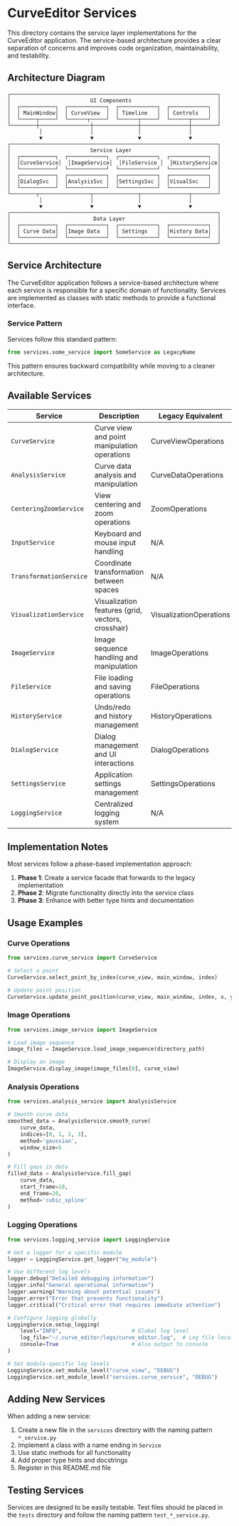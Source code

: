 # CurveEditor Services

This directory contains the service layer implementations for the CurveEditor application. The service-based architecture provides a clear separation of concerns and improves code organization, maintainability, and testability.

## Architecture Diagram

```
┌─────────────────────────────────────────────────────────────────┐
│                         UI Components                           │
│  ┌───────────┐  ┌────────────┐  ┌────────────┐  ┌────────────┐  │
│  │ MainWindow│  │ CurveView  │  │ Timeline   │  │ Controls   │  │
│  └─────┬─────┘  └──────┬─────┘  └──────┬─────┘  └──────┬─────┘  │
└────────┼────────────────┼──────────────┼───────────────┼────────┘
          │               │              │               │
          ▼               ▼              ▼               ▼
┌─────────────────────────────────────────────────────────────────┐
│                         Service Layer                           │
│  ┌───────────┐  ┌────────────┐  ┌────────────┐  ┌────────────┐  │
│  │CurveService│  │ImageService│  │FileService │  │HistoryService│
│  └───────────┘  └────────────┘  └────────────┘  └────────────┘  │
│  ┌───────────┐  ┌────────────┐  ┌────────────┐  ┌────────────┐  │
│  │DialogSvc  │  │AnalysisSvc │  │SettingsSvc │  │VisualSvc   │  │
│  └───────────┘  └────────────┘  └────────────┘  └────────────┘  │
└────────┬────────────────┬──────────────┬───────────────┬────────┘
          │               │              │               │
          ▼               ▼              ▼               ▼
┌─────────────────────────────────────────────────────────────────┐
│                          Data Layer                             │
│  ┌───────────┐  ┌────────────┐  ┌────────────┐  ┌────────────┐  │
│  │ Curve Data│  │Image Data  │  │ Settings   │  │History Data│  │
│  └───────────┘  └────────────┘  └────────────┘  └────────────┘  │
└─────────────────────────────────────────────────────────────────┘
```

## Service Architecture

The CurveEditor application follows a service-based architecture where each service is responsible for a specific domain of functionality. Services are implemented as classes with static methods to provide a functional interface.

### Service Pattern

Services follow this standard pattern:

```python
from services.some_service import SomeService as LegacyName
```

This pattern ensures backward compatibility while moving to a cleaner architecture.

## Available Services

| Service | Description | Legacy Equivalent | Status |
|---------|-------------|------------------|--------|
| `CurveService` | Curve view and point manipulation operations | CurveViewOperations | ✅ Complete |
| `AnalysisService` | Curve data analysis and manipulation | CurveDataOperations | ✅ Complete |
| `CenteringZoomService` | View centering and zoom operations | ZoomOperations | ✅ Complete |
| `InputService` | Keyboard and mouse input handling | N/A | ✅ Complete |
| `TransformationService` | Coordinate transformation between spaces | N/A | ✅ Complete |
| `VisualizationService` | Visualization features (grid, vectors, crosshair) | VisualizationOperations | ⏳ In Progress |
| `ImageService` | Image sequence handling and manipulation | ImageOperations | ⏳ In Progress |
| `FileService` | File loading and saving operations | FileOperations | ⏳ In Progress |
| `HistoryService` | Undo/redo and history management | HistoryOperations | ⏳ In Progress |
| `DialogService` | Dialog management and UI interactions | DialogOperations | ⏳ In Progress |
| `SettingsService` | Application settings management | SettingsOperations | ⏳ In Progress |
| `LoggingService` | Centralized logging system | N/A | ✅ Complete |

## Implementation Notes

Most services follow a phase-based implementation approach:

1. **Phase 1**: Create a service facade that forwards to the legacy implementation
2. **Phase 2**: Migrate functionality directly into the service class
3. **Phase 3**: Enhance with better type hints and documentation

## Usage Examples

### Curve Operations

```python
from services.curve_service import CurveService

# Select a point
CurveService.select_point_by_index(curve_view, main_window, index)

# Update point position
CurveService.update_point_position(curve_view, main_window, index, x, y)
```

### Image Operations

```python
from services.image_service import ImageService

# Load image sequence
image_files = ImageService.load_image_sequence(directory_path)

# Display an image
ImageService.display_image(image_files[0], curve_view)
```

### Analysis Operations

```python
from services.analysis_service import AnalysisService

# Smooth curve data
smoothed_data = AnalysisService.smooth_curve(
    curve_data,
    indices=[0, 1, 2, 3],
    method='gaussian',
    window_size=5
)

# Fill gaps in data
filled_data = AnalysisService.fill_gap(
    curve_data,
    start_frame=10,
    end_frame=20,
    method='cubic_spline'
)
```

### Logging Operations

```python
from services.logging_service import LoggingService

# Get a logger for a specific module
logger = LoggingService.get_logger("my_module")

# Use different log levels
logger.debug("Detailed debugging information")
logger.info("General operational information")
logger.warning("Warning about potential issues")
logger.error("Error that prevents functionality")
logger.critical("Critical error that requires immediate attention")

# Configure logging globally
LoggingService.setup_logging(
    level="INFO",                      # Global log level
    log_file="~/.curve_editor/logs/curve_editor.log",  # Log file location
    console=True                       # Also output to console
)

# Set module-specific log levels
LoggingService.set_module_level("curve_view", "DEBUG")
LoggingService.set_module_level("services.curve_service", "DEBUG")
```

## Adding New Services

When adding a new service:

1. Create a new file in the `services` directory with the naming pattern `*_service.py`
2. Implement a class with a name ending in `Service`
3. Use static methods for all functionality
4. Add proper type hints and docstrings
5. Register in this README.md file

## Testing Services

Services are designed to be easily testable. Test files should be placed in the `tests` directory and follow the naming pattern `test_*_service.py`.
